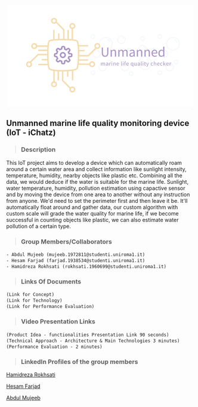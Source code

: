 <p align="center"> 
    <img src="https://github.com/mj-anarchist/IoT-ichatz/blob/main/IoT_Project.png" alt="alternate text">
 </p>

## Unmanned marine life quality monitoring device (IoT - iChatz) 

> ### Description

This IoT project aims to develop a device which can automatically roam around a certain water area and collect information like sunlight intensity, temperature, humidity, nearby objects like plastic etc. Combining all the data, we would deduce if the water is suitable for the marine life. Sunlight, water temperature, humidity, pollution estimation using capactive sensor and by moving the device from one area to another without any instruction from anyone. We'd need to set the perimeter first and then leave it be. It'll automatically float around and gather data, our custom algorithm with custom scale will grade the water quality for marine life, if we become successful in counting objects like plastic, we can also estimate water pollution of a certain type.

> ### Group Members/Collaborators

```
- Abdul Mujeeb (mujeeb.1972811@studenti.uniroma1.it)
- Hesam Farjad (farjad.1938534@studenti.uniroma1.it)
- Hamidreza Rokhsati (rokhsati.1960699@studenti.uniroma1.it)
```

> ### Links Of Documents

```
(Link for Concept)
(Link for Technology)
(Link for Performance Evaluation)
```
> ### Video Presentation Links

```
(Product Idea - functionalities Presentation Link 90 seconds)
(Technical Approach - Architecture & Main Technologies 3 minutes)
(Performance Evaluation - 2 minutes)
```
> ### LinkedIn Profiles of the group members

[Hamidreza Rokhsati](https://ir.linkedin.com/in/hamidreza-rokhsati-bb8a5287)

[Hesam Farjad](https://www.linkedin.com/in/hesamfarjad/)

[Abdul Mujeeb](https://www.linkedin.com/in/mujeebishaque/)
